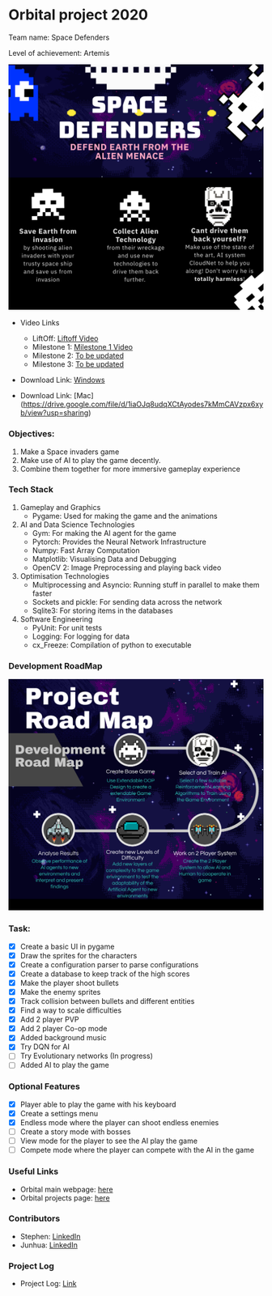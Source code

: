 # Orbital project 2020 
Team name: Space Defenders

Level of achievement: Artemis

![](images/Poster.png)

* Video Links 
  - LiftOff: [Liftoff Video](https://youtu.be/UNIIZMoY21Y)
  - Milestone 1: [Milestone 1 Video](https://youtu.be/B_vnh2F5NsM)
  - Milestone 2: [To be updated](#)
  - Milestone 3: [To be updated](#)

* Download Link: [Windows](https://drive.google.com/file/d/1hl9ZfLfdFUbhuicCBJrC9TU6vuIL0XSc/view?usp=sharing)
* Download Link: [Mac] (https://drive.google.com/file/d/1iaOJq8udqXCtAyodes7kMmCAVzpx6xyb/view?usp=sharing)

### Objectives:
1. Make a Space invaders game
2. Make use of AI to play the game decently.
3. Combine them together for more immersive gameplay experience

### Tech Stack
1. Gameplay and Graphics
    - Pygame: Used for making the game and the animations
2. AI and Data Science Technologies
    - Gym: For making the AI agent for the game
    - Pytorch: Provides the Neural Network Infrastructure
    -  Numpy: Fast Array Computation
    -  Matplotlib: Visualising Data and Debugging
    -  OpenCV 2: Image Preprocessing and playing back video
3. Optimisation Technologies
    -  Multiprocessing and Asyncio: Running stuff in parallel to make them faster
    -  Sockets and pickle: For sending data across the network
    -  Sqlite3: For storing items in the databases
4. Software Engineering
    -  PyUnit: For unit tests
    -  Logging: For logging for data
    -  cx_Freeze: Compilation of python to executable

### Development RoadMap
![](images/RoadMap.png)

### Task:
- [x] Create a basic UI in pygame
- [x] Draw the sprites for the characters
- [x] Create a configuration parser to parse configurations
- [x] Create a database to keep track of the high scores
- [x] Make the player shoot bullets
- [x] Make the enemy sprites
- [x] Track collision between bullets and different entities
- [x] Find a way to scale difficulties
- [x] Add 2 player PVP
- [x] Add 2 player Co-op mode
- [x] Added background music
- [x] Try DQN for AI
- [ ] Try Evolutionary networks (In progress)
- [ ] Added AI to play the game

### Optional Features
- [x] Player able to play the game with his keyboard
- [x] Create a settings menu
- [x] Endless mode where the player can shoot endless enemies
- [ ] Create a story mode with bosses
- [ ] View mode for the player to see the AI play the game
- [ ] Compete mode where the player can compete with the AI in the game

### Useful Links
* Orbital main webpage: [here](https://orbital.comp.nus.edu.sg/)
* Orbital projects page: [here](https://nusskylab-dev.comp.nus.edu.sg/public_views/public_projects)

### Contributors
* Stephen: [LinkedIn](https://www.linkedin.com/in/stephen-tan-hin-khai/)
* Junhua: [LinkedIn](https://www.linkedin.com/in/junhua-wen-718880137/)


### Project Log
* Project Log: [Link](https://docs.google.com/spreadsheets/d/1-_kZFH19Hje2CUJDWniRJlIA7P6K9FkfxaT8GMf7p-U/edit?usp=sharing)
